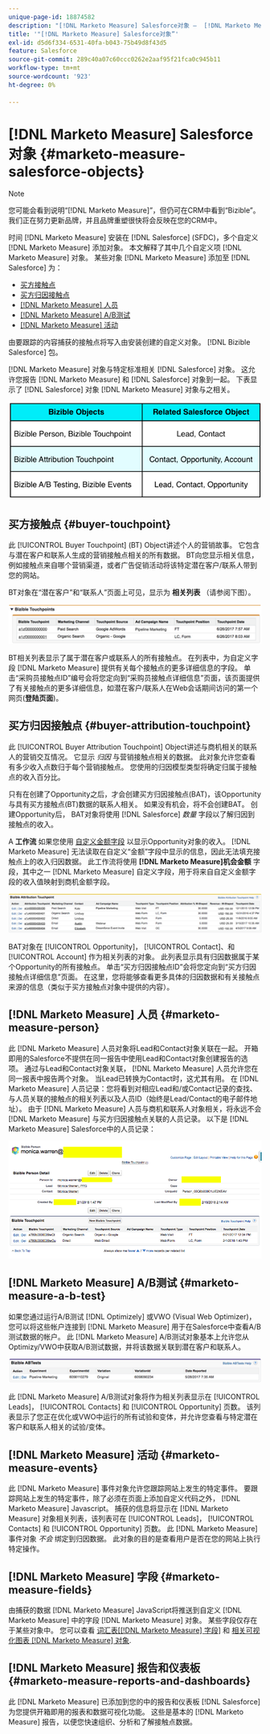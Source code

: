 ```yaml
---
unique-page-id: 18874582
description: "[!DNL Marketo Measure] Salesforce对象 —  [!DNL Marketo Measure]"
title: '"[!DNL Marketo Measure] Salesforce对象”'
exl-id: d5d6f334-6531-40fa-b043-75b49d8f43d5
feature: Salesforce
source-git-commit: 289c40a07c60ccc0262e2aaf95f21fca0c945b11
workflow-type: tm+mt
source-wordcount: '923'
ht-degree: 0%

---
```


# [!DNL Marketo Measure] Salesforce对象 {#marketo-measure-salesforce-objects}

>[!NOTE]
>
>您可能会看到说明“[!DNL Marketo Measure]”，但仍可在CRM中看到“Bizible”。 我们正在努力更新品牌，并且品牌重塑很快将会反映在您的CRM中。

时间 [!DNL Marketo Measure] 安装在 [!DNL Salesforce] (SFDC)，多个自定义 [!DNL Marketo Measure] 添加对象。 本文解释了其中几个自定义项 [!DNL Marketo Measure] 对象。 某些对象 [!DNL Marketo Measure] 添加至 [!DNL Salesforce] 为：

* [买方接触点](#touchpoint)
* [买方归因接触点](#attribution)
* [[!DNL Marketo Measure] 人员](#person)
* [[!DNL Marketo Measure] A/B测试](#ab)
* [[!DNL Marketo Measure] 活动](#events)

由要跟踪的内容捕获的接触点将写入由安装创建的自定义对象。 [!DNL Bizible Salesforce] 包。

[!DNL Marketo Measure] 对象与特定标准相关 [!DNL Salesforce] 对象。 这允许您报告 [!DNL Marketo Measure] 和 [!DNL Salesforce] 对象到一起。 下表显示了 [!DNL Salesforce] 对象 [!DNL Marketo Measure] 对象与之相关。

![](assets/1-1.png)

## 买方接触点 {#buyer-touchpoint}

此 [!UICONTROL Buyer Touchpoint] (BT) Object讲述个人的营销故事。 它包含与潜在客户和联系人生成的营销接触点相关的所有数据。 BT向您显示相关信息，例如接触点来自哪个营销渠道，或者广告促销活动将该特定潜在客户/联系人带到您的网站。

BT对象在“潜在客户”和“联系人”页面上可见，显示为 **相关列表** （请参阅下图）。

![](assets/2-1.png)

BT相关列表显示了属于潜在客户或联系人的所有接触点。 在列表中，为自定义字段 [!DNL Marketo Measure] 提供有关每个接触点的更多详细信息的字段。 单击“采购员接触点ID”编号会将您定向到“采购员接触点详细信息”页面，该页面提供了有关接触点的更多详细信息，如潜在客户/联系人在Web会话期间访问的第一个网页(**登陆页面**)。

## 买方归因接触点 {#buyer-attribution-touchpoint}

此 [!UICONTROL Buyer Attribution Touchpoint] Object讲述与商机相关的联系人的营销交互情况。 它显示 *归因* 与营销接触点相关的数据。 此对象允许您查看有多少收入点数归于每个营销接触点。 您使用的归因模型类型将确定归属于接触点的收入百分比。

只有在创建了Opportunity之后，才会创建买方归因接触点(BAT)，该Opportunity与具有买方接触点(BT)数据的联系人相关。 如果没有机会，将不会创建BAT。 创建Opportunity后， BAT对象将使用 [!DNL Salesforce] *数量* 字段以了解归因到接触点的收入。

A **工作流** 如果您使用 [自定义金额字段](/help/advanced-marketo-measure-features/custom-revenue-amount/using-a-custom-revenue-amount-field.md) 以显示Opportunity对象的收入。 [!DNL Marketo Measure] 无法读取在自定义“金额”字段中显示的信息，因此无法填充接触点上的收入归因数据。 此工作流将使用 **[!DNL Marketo Measure]机会金额** 字段，其中之一 [!DNL Marketo Measure] 自定义字段，用于将来自自定义金额字段的收入值映射到商机金额字段。

![](assets/3-1.png)

BAT对象在 [!UICONTROL Opportunity]， [!UICONTROL Contact]、和 [!UICONTROL Account] 作为相关列表的对象。 此列表显示具有归因数据属于某个Opportunity的所有接触点。 单击“买方归因接触点ID”会将您定向到“买方归因接触点详细信息”页面。 在这里，您将能够查看更多具体的归因数据和有关接触点来源的信息（类似于买方接触点对象中提供的内容）。

## [!DNL Marketo Measure] 人员 {#marketo-measure-person}

此 [!DNL Marketo Measure] 人员对象将Lead和Contact对象关联在一起。 开箱即用的Salesforce不提供在同一报告中使用Lead和Contact对象创建报告的选项。 通过与Lead和Contact对象关联， [!DNL Marketo Measure] 人员允许您在同一报表中报告两个对象。 当Lead已转换为Contact时，这尤其有用。 在 [!DNL Marketo Measure] 人员记录：您将看到对相应Lead和/或Contact记录的查找、与人员关联的接触点的相关列表以及人员ID（始终是Lead/Contact的电子邮件地址）。 由于 [!DNL Marketo Measure] 人员与商机和联系人对象相关，将永远不会 [!DNL Marketo Measure] 与买方归因接触点关联的人员记录。 以下是 [!DNL Marketo Measure] Salesforce中的人员记录：

![](assets/4.png)

## [!DNL Marketo Measure] A/B测试 {#marketo-measure-a-b-test}

如果您通过运行A/B测试 [!DNL Optimizely] 或VWO (Visual Web Optimizer)，您可以将这些帐户连接到 [!DNL Marketo Measure] 用于在Salesforce中查看A/B测试数据的帐户。 此 [!DNL Marketo Measure] A/B测试对象基本上允许您从Optimizy/VWO中获取A/B测试数据，并将该数据关联到潜在客户和联系人。

![](assets/5.png)

此 [!DNL Marketo Measure] A/B测试对象将作为相关列表显示在 [!UICONTROL Leads]， [!UICONTROL Contacts] 和 [!UICONTROL Opportunity] 页数。 该列表显示了您正在优化或VWO中运行的所有试验和变体，并允许您查看与特定潜在客户和联系人相关的试验/变体。

## [!DNL Marketo Measure] 活动 {#marketo-measure-events}

此 [!DNL Marketo Measure] 事件对象允许您跟踪网站上发生的特定事件。 要跟踪网站上发生的特定事件，除了必须在页面上添加自定义代码之外， [!DNL Marketo Measure] Javascript。 捕获的信息将显示在 [!DNL Marketo Measure] 对象相关列表，该列表可在 [!UICONTROL Leads]， [!UICONTROL Contacts] 和 [!UICONTROL Opportunity] 页数。 此 [!DNL Marketo Measure] 事件对象 *不会* 绑定到归因数据。 此对象的目的是查看用户是否在您的网站上执行特定操作。

## [!DNL Marketo Measure] 字段 {#marketo-measure-fields}

由捕获的数据 [!DNL Marketo Measure] JavaScript将推送到自定义 [!DNL Marketo Measure] 中的字段 [!DNL Marketo Measure] 对象。 某些字段仅存在于某些对象中。 您可以查看 [词汇表[[!DNL Marketo Measure] 字段]](/help/introduction-to-marketo-measure/overview-resources/glossary-of-marketo-measure-fields.md) 和 [相关可视化图表 [!DNL Marketo Measure] 对象](/help/configuration-and-setup/marketo-measure-and-salesforce/marketo-measure-object-and-field-taxonomy.md).

## [!DNL Marketo Measure] 报告和仪表板 {#marketo-measure-reports-and-dashboards}

此 [!DNL Marketo Measure] 已添加到您的中的报告和仪表板 [!DNL Salesforce] 为您提供开箱即用的报表和数据可视化功能。 这些是基本的 [!DNL Marketo Measure] 报告，以便您快速组织、分析和了解接触点数据。
